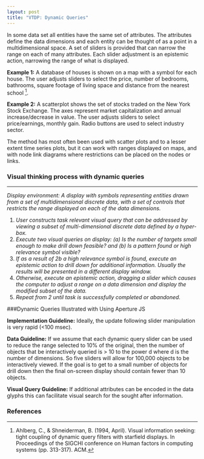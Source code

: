 ```yaml
---
layout: post
title: "VTDP: Dynamic Queries"
--- 
```


In some data set all entities have the same set of attributes.  The attributes define the data dimensions and each entity can be thought of as a point in a multidimensional space. A set of sliders is provided that can narrow the range on each of many attributes. Each slider adjustment is an epistemic action, narrowing the range of what is displayed. 

**Example 1:** A database of houses is shown on a map with a symbol for each house. The user adjusts sliders to select the price, number of bedrooms, bathrooms, square footage of living space and distance from the nearest school [^1].

**Example 2:** A scatterplot shows the set of stocks traded on the New York Stock Exchange. The axes represent market capitalization and annual increase/decrease in value. The user adjusts sliders to select price/earnings, monthly gain. Radio buttons are used to select industry sector.

The method has most often been used with scatter plots and to a lesser extent time series plots, but it can work with ranges displayed on maps, and with node link diagrams where restrictions can be placed on the nodes or links.

### Visual thinking process with dynamic queries
-----------------------------------------------------

*Display environment: A display with symbols representing entities drawn from a set of multidimensional discrete data, with a set of controls that restricts the range displayed on each of the data dimensions.*

1. *User constructs task relevant visual query that can be addressed by viewing a subset of multi-dimensional discrete data defined by a hyper-box.*
2. *Execute two visual queries on display: (a) Is the number of targets small enough to make drill down feasible? and  (b) Is a pattern found or high relevance symbol visible?*
3. *If as a result of 2b a high relevance symbol is found, execute an epistemic action to drill down for additional information. Usually the results will be presented in a different display window.*
4. *Otherwise, execute an epistemic action, dragging a slider which causes the computer to adjust a range on a data dimension and display the modified subset of the data.*
5. *Repeat from 2 until task is successfully completed or abandoned.*

###Dynamic Queries Illustrated with Using Aperture JS

**Implementation Guideline:** Ideally, the update following slider manipulation is very rapid (<100 msec).

**Data Guideline:** If we assume that each dynamic query slider can be used to reduce the range selected to 10% of the original, then the number of objects that be interactively queried is > 10 to the power d where d is the number of dimensions. So five sliders will allow for 100,000 objects to be interactively viewed. If the goal is to get to a small number of objects for drill down then the final on-screen display should contain fewer than 10 objects.  

**Visual Query Guideline:** If additional attributes can be encoded in the data glyphs this can facilitate visual search for the sought after information.

### References

[^1]: Ahlberg, C., & Shneiderman, B. (1994, April). Visual information seeking: tight coupling of dynamic query filters with starfield displays. In Proceedings of the SIGCHI conference on Human factors in computing systems (pp. 313-317). ACM.
 

 

 	 	 	 	 